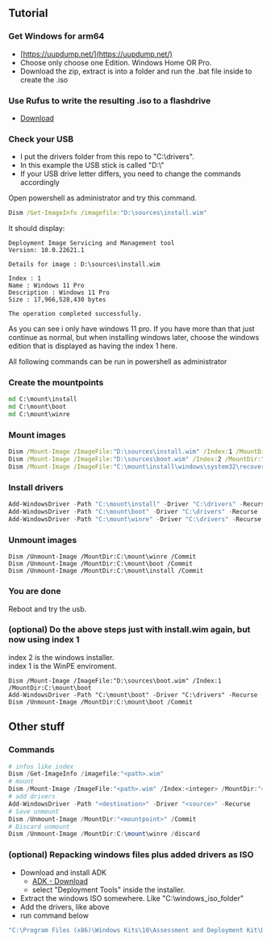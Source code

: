 ## Tutorial

### Get Windows for arm64 
+ [https://uupdump.net/](https://uupdump.net/)
+ Choose only choose one Edition. Windows Home OR Pro.
+ Download the zip, extract is into a folder and run the .bat file inside to create the .iso

### Use Rufus to write the resulting .iso to a flashdrive
+ [Download](https://rufus.ie/en/)


### Check your USB

+ I put the drivers folder from this repo to "C:\\drivers".
+ In this example the USB stick is called "D:\\"
 + If your USB drive letter differs, you need to change the commands accordingly

Open powershell as administrator and try this command.
```cmd
Dism /Get-ImageInfo /imagefile:"D:\sources\install.wim"
```
It should display:
```
Deployment Image Servicing and Management tool
Version: 10.0.22621.1

Details for image : D:\sources\install.wim

Index : 1
Name : Windows 11 Pro
Description : Windows 11 Pro
Size : 17,966,528,430 bytes

The operation completed successfully.
```

As you can see i only have windows 11 pro. If you have more than that just continue as normal, but when installing windows later, choose the windows edition that is displayed as having the index 1 here.

All following commands can be run in powershell as administrator

### Create the mountpoints
```cmd
md C:\mount\install
md C:\mount\boot
md C:\mount\winre
```

### Mount images
```cmd
Dism /Mount-Image /ImageFile:"D:\sources\install.wim" /Index:1 /MountDir:"C:\mount\install"
Dism /Mount-Image /ImageFile:"D:\sources\boot.wim" /Index:2 /MountDir:"C:\mount\boot"
Dism /Mount-Image /ImageFile:"C:\mount\install\windows\system32\recovery\winre.wim" /Index:1 /MountDir:"C:\mount\winre"
```

### Install drivers
```powershell
Add-WindowsDriver -Path "C:\mount\install" -Driver "C:\drivers" -Recurse
Add-WindowsDriver -Path "C:\mount\boot" -Driver "C:\drivers" -Recurse
Add-WindowsDriver -Path "C:\mount\winre" -Driver "C:\drivers" -Recurse
```

### Unmount images
```
Dism /Unmount-Image /MountDir:C:\mount\winre /Commit
Dism /Unmount-Image /MountDir:C:\mount\boot /Commit
Dism /Unmount-Image /MountDir:C:\mount\install /Commit
```

### You are done
Reboot and try the usb.

### (optional) Do the above steps just with install.wim again, but now using index 1
index 2 is the windows installer.  
index 1 is the WinPE enviroment.
```
Dism /Mount-Image /ImageFile:"D:\sources\boot.wim" /Index:1 /MountDir:C:\mount\boot
Add-WindowsDriver -Path "C:\mount\boot" -Driver "C:\drivers" -Recurse
Dism /Unmount-Image /MountDir:C:\mount\boot /Commit
```

## Other stuff

### Commands
```powershell
# infos like index
Dism /Get-ImageInfo /imagefile:"<path>.wim"
# mount
Dism /Mount-Image /ImageFile:"<path>.wim" /Index:<integer> /MountDir:"<folder-path>"
# add drivers
Add-WindowsDriver -Path "<destination>" -Driver "<source>" -Recurse
# Save unmount
Dism /Unmount-Image /MountDir:"<mountpoint>" /Commit
# Discard unmount
Dism /Unmount-Image /MountDir:C:\mount\winre /discard
```

### (optional) Repacking windows files plus added drivers as ISO
- Download and install ADK
  - [ADK - Download](https://learn.microsoft.com/en-us/windows-hardware/get-started/adk-install)
  - select "Deployment Tools" inside the installer.
- Extract the windows ISO somewhere. Like "C:\windows_iso_folder"
- Add the drivers, like above
- run command below
```cmd
"C:\Program Files (x86)\Windows Kits\10\Assessment and Deployment Kit\Deployment Tools\amd64\Oscdimg\oscdimg.exe" -u2 -m -b"c:\windows_iso_folder\boot\etfsboot.com" "C:\windows_iso_folder" "C:\windows_galaxybook_s.iso"
```
